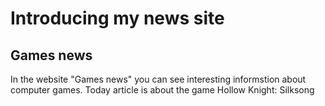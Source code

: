 
<!DOCTYPE html>
<html>
  <head>
    <title>Danila Ulanov</title>
  </head>
  <body>
    <h1>Introducing my news site</h1>
    <h2>Games news</h2>
    <p>In the website "Games news" you can see interesting informstion about computer games. Today article is about the game Hollow Knight: Silksong</p>
  
  </body>
</html>

